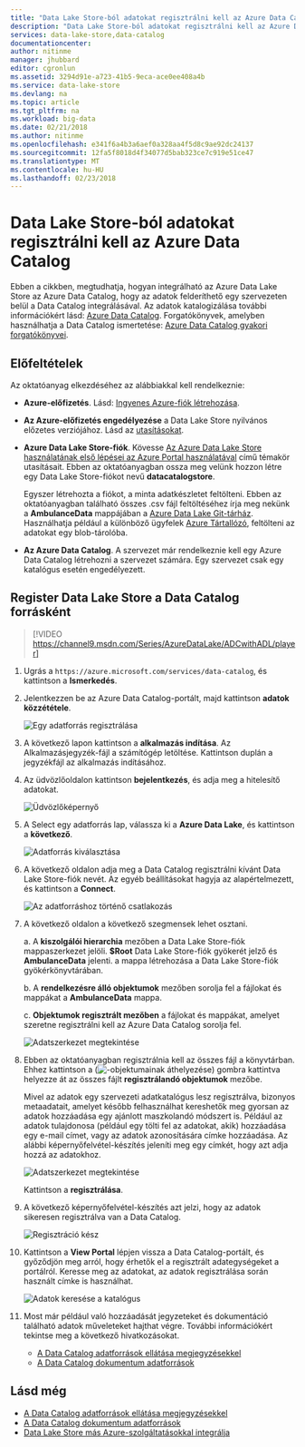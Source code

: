 ```yaml
---
title: "Data Lake Store-ból adatokat regisztrálni kell az Azure Data Catalog |} Microsoft Docs"
description: "Data Lake Store-ból adatokat regisztrálni kell az Azure Data Catalog"
services: data-lake-store,data-catalog
documentationcenter: 
author: nitinme
manager: jhubbard
editor: cgronlun
ms.assetid: 3294d91e-a723-41b5-9eca-ace0ee408a4b
ms.service: data-lake-store
ms.devlang: na
ms.topic: article
ms.tgt_pltfrm: na
ms.workload: big-data
ms.date: 02/21/2018
ms.author: nitinme
ms.openlocfilehash: e341f6a4b3a6aef0a328aa4f5d8c9ae92dc24137
ms.sourcegitcommit: 12fa5f8018d4f34077d5bab323ce7c919e51ce47
ms.translationtype: MT
ms.contentlocale: hu-HU
ms.lasthandoff: 02/23/2018
---
```

# <a name="register-data-from-data-lake-store-in-azure-data-catalog"></a>Data Lake Store-ból adatokat regisztrálni kell az Azure Data Catalog
Ebben a cikkben, megtudhatja, hogyan integrálható az Azure Data Lake Store az Azure Data Catalog, hogy az adatok felderíthető egy szervezeten belül a Data Catalog integrálásával. Az adatok katalogizálása további információkért lásd: [Azure Data Catalog](../data-catalog/data-catalog-what-is-data-catalog.md). Forgatókönyvek, amelyben használhatja a Data Catalog ismertetése: [Azure Data Catalog gyakori forgatókönyvei](../data-catalog/data-catalog-common-scenarios.md).

## <a name="prerequisites"></a>Előfeltételek
Az oktatóanyag elkezdéséhez az alábbiakkal kell rendelkeznie:

* **Azure-előfizetés**. Lásd: [Ingyenes Azure-fiók létrehozása](https://azure.microsoft.com/pricing/free-trial/).
* **Az Azure-előfizetés engedélyezése** a Data Lake Store nyilvános előzetes verziójához. Lásd az [utasításokat](data-lake-store-get-started-portal.md).
* **Azure Data Lake Store-fiók**. Kövesse [Az Azure Data Lake Store használatának első lépései az Azure Portal használatával](data-lake-store-get-started-portal.md) című témakör utasításait. Ebben az oktatóanyagban ossza meg velünk hozzon létre egy Data Lake Store-fiókot nevű **datacatalogstore**.

    Egyszer létrehozta a fiókot, a minta adatkészletet feltölteni. Ebben az oktatóanyagban található összes .csv fájl feltöltéséhez írja meg nekünk a **AmbulanceData** mappájában a [Azure Data Lake Git-tárház](https://github.com/Azure/usql/tree/master/Examples/Samples/Data/AmbulanceData/). Használhatja például a különböző ügyfelek [Azure Tártallózó](http://storageexplorer.com/), feltölteni az adatokat egy blob-tárolóba.
* **Az Azure Data Catalog**. A szervezet már rendelkeznie kell egy Azure Data Catalog létrehozni a szervezet számára. Egy szervezet csak egy katalógus esetén engedélyezett.

## <a name="register-data-lake-store-as-a-source-for-data-catalog"></a>Register Data Lake Store a Data Catalog forrásként

> [!VIDEO https://channel9.msdn.com/Series/AzureDataLake/ADCwithADL/player]

1. Ugrás a `https://azure.microsoft.com/services/data-catalog`, és kattintson a **Ismerkedés**.
2. Jelentkezzen be az Azure Data Catalog-portált, majd kattintson **adatok közzététele**.

    ![Egy adatforrás regisztrálása](./media/data-lake-store-with-data-catalog/register-data-source.png "egy adatforrás regisztrálása")
3. A következő lapon kattintson a **alkalmazás indítása**. Az Alkalmazásjegyzék-fájl a számítógép letöltése. Kattintson duplán a jegyzékfájl az alkalmazás indításához.
4. Az üdvözlőoldalon kattintson **bejelentkezés**, és adja meg a hitelesítő adatokat.

    ![Üdvözlőképernyő](./media/data-lake-store-with-data-catalog/welcome.screen.png "üdvözlőképernyője")
5. A Select egy adatforrás lap, válassza ki a **Azure Data Lake**, és kattintson a **következő**.

    ![Adatforrás kiválasztása](./media/data-lake-store-with-data-catalog/select-source.png "adatforrás kiválasztása")
6. A következő oldalon adja meg a Data Catalog regisztrálni kívánt Data Lake Store-fiók nevét. Az egyéb beállításokat hagyja az alapértelmezett, és kattintson a **Connect**.

    ![Az adatforráshoz történő csatlakozás](./media/data-lake-store-with-data-catalog/connect-to-source.png "az adatforráshoz történő csatlakozás")
7. A következő oldalon a következő szegmensek lehet osztani.

    a. A **kiszolgálói hierarchia** mezőben a Data Lake Store-fiók mappaszerkezet jelöli. **$Root** Data Lake Store-fiók gyökerét jelző és **AmbulanceData** jelenti. a mappa létrehozása a Data Lake Store-fiók gyökérkönyvtárában.

    b. A **rendelkezésre álló objektumok** mezőben sorolja fel a fájlokat és mappákat a **AmbulanceData** mappa.

    c. **Objektumok regisztrált mezőben** a fájlokat és mappákat, amelyet szeretne regisztrálni kell az Azure Data Catalog sorolja fel.

    ![Adatszerkezet megtekintése](./media/data-lake-store-with-data-catalog/view-data-structure.png "adatszerkezet megtekintése")
8. Ebben az oktatóanyagban regisztrálnia kell az összes fájl a könyvtárban. Ehhez kattintson a (![-objektumainak áthelyezése](./media/data-lake-store-with-data-catalog/move-objects.png "-objektumainak áthelyezése")) gombra kattintva helyezze át az összes fájlt **regisztrálandó objektumok** mezőbe.

    Mivel az adatok egy szervezeti adatkatalógus lesz regisztrálva, bizonyos metaadatait, amelyet később felhasználhat kereshetők meg gyorsan az adatok hozzáadása egy ajánlott maszkolandó módszert is. Például az adatok tulajdonosa (például egy tölti fel az adatokat, akik) hozzáadása egy e-mail címet, vagy az adatok azonosítására címke hozzáadása. Az alábbi képernyőfelvétel-készítés jeleníti meg egy címkét, hogy azt adja hozzá az adatokhoz.

    ![Adatszerkezet megtekintése](./media/data-lake-store-with-data-catalog/view-selected-data-structure.png "adatszerkezet megtekintése")

    Kattintson a **regisztrálása**.
9. A következő képernyőfelvétel-készítés azt jelzi, hogy az adatok sikeresen regisztrálva van a Data Catalog.

    ![Regisztráció kész](./media/data-lake-store-with-data-catalog/registration-complete.png "adatszerkezet megtekintése")
10. Kattintson a **View Portal** lépjen vissza a Data Catalog-portált, és győződjön meg arról, hogy érhetők el a regisztrált adategységeket a portálról. Keresse meg az adatokat, az adatok regisztrálása során használt címke is használhat.

     ![Adatok keresése a katalógus](./media/data-lake-store-with-data-catalog/search-data-in-catalog.png "keresés adatokat keressen a katalógusban")
11. Most már például való hozzáadását jegyzeteket és dokumentáció található adatok műveleteket hajthat végre. További információkért tekintse meg a következő hivatkozásokat.

    * [A Data Catalog adatforrások ellátása megjegyzésekkel](../data-catalog/data-catalog-how-to-annotate.md)
    * [A Data Catalog dokumentum adatforrások](../data-catalog/data-catalog-how-to-documentation.md)

## <a name="see-also"></a>Lásd még
* [A Data Catalog adatforrások ellátása megjegyzésekkel](../data-catalog/data-catalog-how-to-annotate.md)
* [A Data Catalog dokumentum adatforrások](../data-catalog/data-catalog-how-to-documentation.md)
* [Data Lake Store más Azure-szolgáltatásokkal integrálja](data-lake-store-integrate-with-other-services.md)
